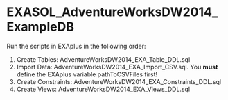 # EXASOL_AdventureWorksDW2014_ExampleDB

Run the scripts in EXAplus in the following order:

1. Create Tables: AdventureWorksDW2014_EXA_Table_DDL.sql
2. Import Data: AdventureWorksDW2014_EXA_Import_CSV.sql. You **must** define the EXAplus variable pathToCSVFiles first!
3. Create Constraints: AdventureWorksDW2014_EXA_Constraints_DDL.sql
4. Create Views: AdventureWorksDW2014_EXA_Views_DDL.sql
